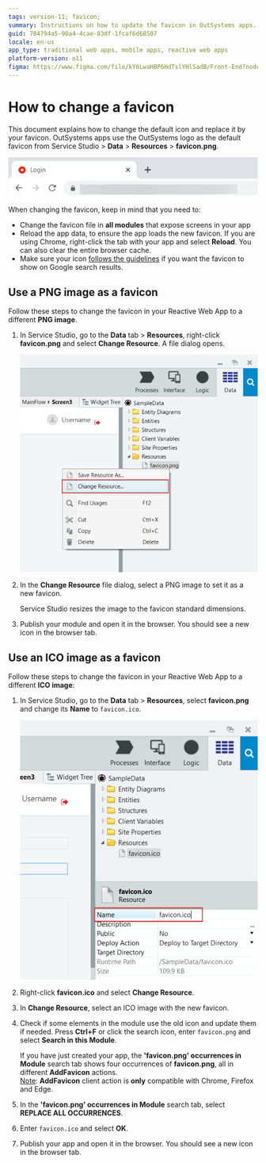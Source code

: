```yaml
---
tags: version-11; favicon;
summary: Instructions on how to update the favicon in OutSystems apps.
guid: 784794a5-90a4-4cae-83df-1fcaf6d68507
locale: en-us
app_type: traditional web apps, mobile apps, reactive web apps
platform-version: o11
figma: https://www.figma.com/file/kY6LwaHBP6HdTslYHlSadB/Front-End?node-id=844:84
---
```


# How to change a favicon

This document explains how to change the default icon and replace it by your favicon. OutSystems apps use the OutSystems logo as the default favicon from Service Studio > **Data** > **Resources** > **favicon.png**.

![The default favicon](images/default-favicon.png?width=600)

<div class="info" markdown="1">

When changing the favicon, keep in mind that you need to:

* Change the favicon file in **all modules** that expose screens in your app
* Reload the app data, to ensure the app loads the new favicon. If you are using Chrome, right-click the tab with your app and select **Reload**. You can also clear the entire browser cache.
* Make sure your icon [follows the guidelines](https://developers.google.com/search/docs/appearance/favicon-in-search) if you want the favicon to show on Google search results.

</div>

## Use a PNG image as a favicon

Follow these steps to change the favicon in your Reactive Web App to a different **PNG image**.

1. In Service Studio, go to the **Data** tab > **Resources**, right-click **favicon.png** and select **Change Resource**. A file dialog opens.

    ![Help menu to edit resource, favicon](images/change-favicon-ss.png?width=500)

1. In the **Change Resource** file dialog, select a PNG image to set it as a new favicon. 

    <div class="info" markdown="1">
        Service Studio resizes the image to the favicon standard dimensions.</div>

1. Publish your module and open it in the browser. You should see a new icon in the browser tab.

## Use an ICO image as a favicon

Follow these steps to change the favicon in your Reactive Web App to a different **ICO image**:

1. In Service Studio, go to the **Data** tab > **Resources**, select **favicon.png** and change its **Name** to `favicon.ico`.

    ![Properties showing favicon with ICO extension](images/change-favicon-to-ico-ss.png?width=500)

1. Right-click **favicon.ico** and select **Change Resource**.

1. In **Change Resource**, select an ICO image with the new favicon.

1. Check if some elements in the module use the old icon and update them if needed. Press **Ctrl+F** or click the search icon, enter `favicon.png` and select **Search in this Module**.

    <div class="info" markdown="1">
    
    If you have just created your app, the **'favicon.png' occurrences in Module** search tab shows four occurrences of **favicon.png**, all in different **AddFavicon** actions.  
    <ins>Note</ins>: **AddFavicon** client action is **only** compatible with Chrome, Firefox and Edge.
   
    
    </div>

1. In the **'favicon.png' occurrences in Module** search tab, select **REPLACE ALL OCCURRENCES**.

1. Enter `favicon.ico` and select **OK**.

1. Publish your app and open it in the browser. You should see a new icon in the browser tab.
